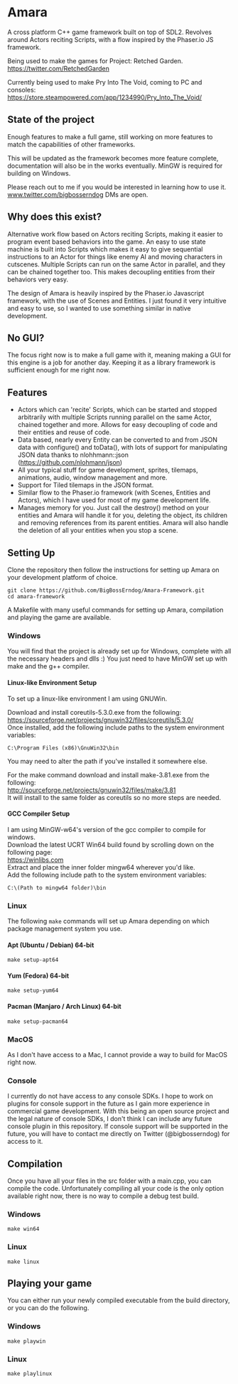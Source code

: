 # Amara
A cross platform C++ game framework built on top of SDL2. Revolves around Actors reciting Scripts, with a flow inspired by the Phaser.io JS framework.

Being used to make the games for Project: Retched Garden.  
https://twitter.com/RetchedGarden

Currently being used to make Pry Into The Void, coming to PC and consoles:  
https://store.steampowered.com/app/1234990/Pry_Into_The_Void/

## State of the project

Enough features to make a full game, still working on more features to match the capabilities of other frameworks.

This will be updated as the framework becomes more feature complete, documentation will also be in the works eventually.
MinGW is required for building on Windows.

Please reach out to me if you would be interested in learning how to use it.
www.twitter.com/bigbosserndog
DMs are open.


## Why does this exist?

Alternative work flow based on Actors reciting Scripts, making it easier to program event based behaviors into the game. An easy to use state machine is built into Scripts which makes it easy to give sequential instructions to an Actor for things like enemy AI and moving characters in cutscenes. Multiple Scripts can run on the same Actor in parallel, and they can be chained together too. This makes decoupling entities from their behaviors very easy.

The design of Amara is heavily inspired by the Phaser.io Javascript framework, with the use of Scenes and Entities. I just found it very intuitive and easy to use, so I wanted to use something similar in native development. 

## No GUI?
The focus right now is to make a full game with it, meaning making a GUI for this engine is a job for another day.
Keeping it as a library framework is sufficient enough for me right now.

## Features
 - Actors which can 'recite' Scripts, which can be started and stopped arbitrarily with multiple Scripts running parallel on the same Actor, chained together and more. Allows for easy decoupling of code and their entities and reuse of code.
 - Data based, nearly every Entity can be converted to and from JSON data with configure() and toData(), with lots of support for manipulating JSON data thanks to nlohhmann::json (https://github.com/nlohmann/json)
 - All your typical stuff for game development, sprites, tilemaps, animations, audio, window management and more.
 - Support for Tiled tilemaps in the JSON format.
 - Similar flow to the Phaser.io framework (with Scenes, Entities and Actors), which I have used for most of my game development life.
 - Manages memory for you. Just call the destroy() method on your entities and Amara will handle it for you, deleting the object, its children and removing references from its parent entities. Amara will also handle the deletion of all your entities when you stop a scene.

## Setting Up
Clone the repository then follow the instructions for setting up Amara on your development platform of choice.
```
git clone https://github.com/BigBossErndog/Amara-Framework.git
cd amara-framework
```
A Makefile with many useful commands for setting up Amara, compilation and playing the game are available.

### Windows
You will find that the project is already set up for Windows, complete with all the necessary headers and dlls :)
You just need to have MinGW set up with make and the g++ compiler.

#### Linux-like Environment Setup

To set up a linux-like environment I am using GNUWin.

Download and install coreutils-5.3.0.exe from the following:  
https://sourceforge.net/projects/gnuwin32/files/coreutils/5.3.0/  
Once installed, add the following include paths to the system environment variables:  
````
C:\Program Files (x86)\GnuWin32\bin
````
You may need to alter the path if you've installed it somewhere else.  

For the make command download and install make-3.81.exe from the following:  
http://sourceforge.net/projects/gnuwin32/files/make/3.81  
It will install to the same folder as coreutils so no more steps are needed.  


#### GCC Compiler Setup

I am using MinGW-w64's version of the gcc compiler to compile for windows.  
Download the latest UCRT Win64 build found by scrolling down on the following page:  
https://winlibs.com  
Extract and place the inner folder mingw64 wherever you'd like.  
Add the following include path to the system environment variables:  
````
C:\(Path to mingw64 folder)\bin
````

### Linux
The following `make` commands will set up Amara depending on which package management system you use.
#### Apt (Ubuntu / Debian) 64-bit
```
make setup-apt64
```
#### Yum (Fedora) 64-bit
```
make setup-yum64
```
#### Pacman (Manjaro / Arch Linux) 64-bit
```
make setup-pacman64
```


### MacOS
As I don't have access to a Mac, I cannot provide a way to build for MacOS right now.

### Console
I currently do not have access to any console SDKs. I hope to work on plugins for console support in the future as I gain more experience in commercial game development.
With this being an open source project and the legal nature of console SDKs, I don't think I can include any future console plugin in this repository. If console support will be supported in the future, you will have to contact me directly on Twitter (@bigbosserndog) for access to it.

## Compilation
Once you have all your files in the src folder with a main.cpp, you can compile the code. Unfortunately compiling all your code is the only option available right now, there is no way to compile a debug test build.
### Windows
```
make win64
```
### Linux
```
make linux
```

## Playing your game
You can either run your newly compiled executable from the build directory, or you can do the following.
### Windows
```
make playwin
```
### Linux
```
make playlinux
```
